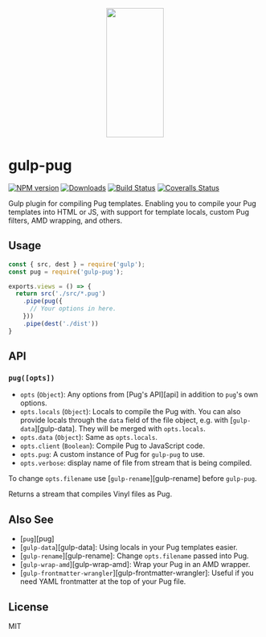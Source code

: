 <p align="center">
  <a href="http://gulpjs.com">
    <img height="257" width="114" src="https://raw.githubusercontent.com/gulpjs/artwork/master/gulp-2x.png">
  </a>
</p>

# gulp-pug

[![NPM version][npm-image]][npm-url] [![Downloads][downloads-image]][npm-url] [![Build Status][ci-image]][ci-url] [![Coveralls Status][coveralls-image]][coveralls-url]

Gulp plugin for compiling Pug templates. Enabling you to compile your Pug templates into HTML or JS, with support for template locals, custom Pug filters, AMD wrapping, and others.

## Usage

```js
const { src, dest } = require('gulp');
const pug = require('gulp-pug');

exports.views = () => {
  return src('./src/*.pug')
    .pipe(pug({
      // Your options in here.
    }))
    .pipe(dest('./dist'))
}
```

## API

### `pug([opts])`

 - `opts` (`Object`): Any options from [Pug's API][api] in addition to `pug`'s own options.
 - `opts.locals` (`Object`): Locals to compile the Pug with. You can also provide locals through the `data` field of the file object, e.g. with [`gulp-data`][gulp-data]. They will be merged with `opts.locals`.
 - `opts.data` (`Object`): Same as `opts.locals`.
 - `opts.client` (`Boolean`): Compile Pug to JavaScript code.
 - `opts.pug`: A custom instance of Pug for `gulp-pug` to use.
 - `opts.verbose`: display name of file from stream that is being compiled.

To change `opts.filename` use [`gulp-rename`][gulp-rename] before `gulp-pug`.

Returns a stream that compiles Vinyl files as Pug.

## Also See

 - [`pug`][pug]
 - [`gulp-data`][gulp-data]: Using locals in your Pug templates easier.
 - [`gulp-rename`][gulp-rename]: Change `opts.filename` passed into Pug.
 - [`gulp-wrap-amd`][gulp-wrap-amd]: Wrap your Pug in an AMD wrapper.
 - [`gulp-frontmatter-wrangler`][gulp-frontmatter-wrangler]: Useful if you need YAML frontmatter at the top of your Pug file.

## License

MIT

<!-- prettier-ignore-start -->
[downloads-image]: https://img.shields.io/npm/dm/gulp-pug.svg?style=flat-square
[npm-url]: https://www.npmjs.com/package/gulp-pug
[npm-image]: https://img.shields.io/npm/v/gulp-pug.svg?style=flat-square

[ci-url]: https://github.com/gulp-community/gulp-pug/actions?query=workflow:dev
[ci-image]: https://img.shields.io/github/workflow/status/gulp-community/gulp-pug/dev?style=flat-square

[coveralls-url]: https://coveralls.io/r/gulp-community/gulp-pug
[coveralls-image]: https://img.shields.io/coveralls/gulp-community/gulp-pug/master.svg?style=flat-square
<!-- prettier-ignore-end -->
